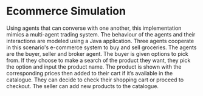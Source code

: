# Ecommerce Simulation
Using agents that can converse with one another, this implementation mimics a multi-agent trading system. The behaviour of the agents and their interactions are modeled using a Java application. Three agents cooperate in this scenario's e-commerce system to buy and sell groceries. The agents are the buyer, seller and broker agent. The buyer is given options to pick from. If they choose to make a search of the product they want, they pick the option and input the product name. The product is shown with the corresponding prices then added to their cart if it’s available in the catalogue. They can decide to check their shopping cart or proceed to checkout. The seller can add new products to the catalogue.
